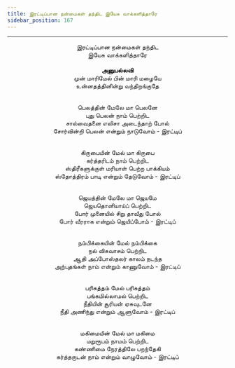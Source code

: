 ```yaml
---
title: இரட்டிப்பான நன்மைகள் தந்திட இயேசு வாக்களித்தாரே
sidebar_position: 167
---
```


---
<center>
இரட்டிப்பான நன்மைகள் தந்திட<br/>
இயேசு வாக்களித்தாரே<br/>
<br/><strong>அனுபல்லவி</strong><br/>
முன் மாரிமேல் பின் மாரி மழையே<br/>
உன்னதத்தினின்று வந்திறங்குதே<br/><br/>

பெலத்தின் மேலே மா பெலனே<br/>
புது பெலன் நாம் பெற்றிட<br/>
சால்வைதனை எலிசா அடைந்தாற் போல்<br/>
சோர்வின்றி பெலன் என்றும் நாடுவோம்        - இரட்டிப்<br/><br/>

கிருபையின் மேல் மா கிருபை<br/>
கர்த்தரிடம் நாம் பெற்றிட<br/>
ஸ்திரீகளுக்குள் மரியாள் பெற்ற பாக்கியம்<br/>
ஸ்தோத்திரம் பாடி என்றும் தேடுவோம்        - இரட்டிப்<br/><br/>

ஜெயத்தின் மேலே மா ஜெயமே<br/>
ஜெயதொனியாய்ப் பெற்றிட<br/>
போர் முனையில் சிறு தாவீது போல்<br/>
போர் வீரராக என்றும் ஜெயிப்போம்            - இரட்டிப்<br/><br/>

நம்பிக்கையின் மேல் நம்பிக்கை<br/>
நல் விசுவாசம் பெற்றிட<br/>
ஆதி அப்போஸ்தலர் காலம் நடந்த<br/>
அற்புதங்கள் நாம் என்றும் காணுவோம்        - இரட்டிப்<br/><br/>

பரிசுத்தம் மேல் பரிசுத்தம்<br/>
பங்கமில்லாமல் பெற்றிட<br/>
நீதியின் சூரியன் ஏசுவுடனே<br/>
நீதி அணிந்து என்றும் ஆளுவோம்            - இரட்டிப்<br/><br/>

மகிமையின் மேல் மா மகிமை<br/>
மறுரூபம் நாமம் பெற்றிட<br/>
கண்ணிமை நேரத்திலே பறந்தேகி<br/>
கர்த்தருடன் நாம் என்றும் வாழுவோம்        - இரட்டிப்
</center>